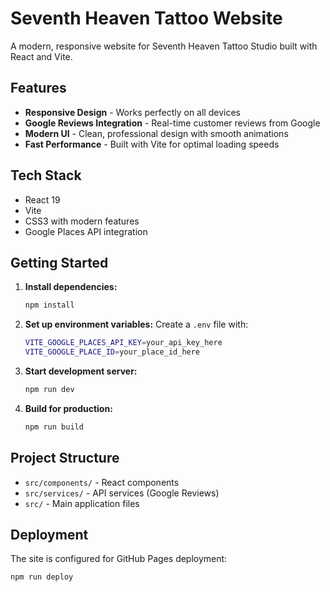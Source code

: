 # Seventh Heaven Tattoo Website

A modern, responsive website for Seventh Heaven Tattoo Studio built with React and Vite.

## Features

- **Responsive Design** - Works perfectly on all devices
- **Google Reviews Integration** - Real-time customer reviews from Google
- **Modern UI** - Clean, professional design with smooth animations
- **Fast Performance** - Built with Vite for optimal loading speeds

## Tech Stack

- React 19
- Vite
- CSS3 with modern features
- Google Places API integration

## Getting Started

1. **Install dependencies:**

   ```bash
   npm install
   ```

2. **Set up environment variables:**
   Create a `.env` file with:

   ```bash
   VITE_GOOGLE_PLACES_API_KEY=your_api_key_here
   VITE_GOOGLE_PLACE_ID=your_place_id_here
   ```

3. **Start development server:**

   ```bash
   npm run dev
   ```

4. **Build for production:**
   ```bash
   npm run build
   ```

## Project Structure

- `src/components/` - React components
- `src/services/` - API services (Google Reviews)
- `src/` - Main application files

## Deployment

The site is configured for GitHub Pages deployment:

```bash
npm run deploy
```
